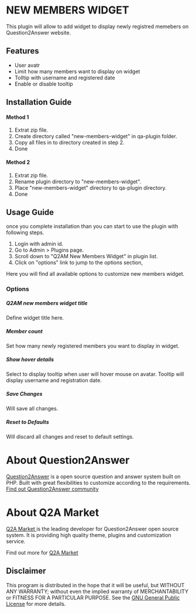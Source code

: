 NEW MEMBERS WIDGET
==================

This plugin will allow to add widget to display newly registred memebers on Question2Answer website.

Features
--------
- User avatr
- Limit how many members want to display on widget
- Tolltip with username and registered date
- Enable or disable tooltip


Installation Guide
------------------

#### Method 1

1. Extrat zip file.
2. Create directory called "new-members-widget" in qa-plugin folder.
3. Copy all files in to directory created in step 2.
4. Done

#### Method 2

1. Extrat zip file.
2. Rename plugin directory to "new-members-widget".
3. Place "new-members-widget" directory to qa-plugin directory.
4. Done

Usage Guide
-----------

once you complete installation than you can start to use the plugin with following steps.

1. Login with admin id.
2. Go to Admin > Plugins page.
3. Scroll down to "Q2AM New Members Widget" in plugin list.
4. Click on "options" link to jump to the options section,

Here you will find all available options to customize new members widget.

### Options

##### Q2AM new members widget title 
Define widget title here.

##### Member count
Set how many newly registered members you want to display in widget.

##### Show hover details
Select to display tooltip when user will hover mouse on avatar. Tooltip will display username and registration date.

##### Save Changes
Will save all changes.

##### Reset to Defaults
Will discard all changes and reset to default settings.

About Question2Answer
=====================
[Question2Answer][q2a_link] is a open source question and answer system built on PHP. Built with great flexibilities to customize according to the requirements. [Find out Question2Answer community][q2a_community]

About Q2A Market
================
[Q2A Market ][author]is the leading developer for Question2Answer open source system. It is providing high quality theme, plugins and customization service.

Find out more for [Q2A Market][author]


Disclaimer
----------
This program is distributed in the hope that it will be useful, but WITHOUT ANY WARRANTY; 
without even the implied warranty of MERCHANTABILITY or FITNESS FOR A PARTICULAR PURPOSE. 
See the [GNU General Public License][GNU] for more details.

[q2a_link]:http://www.question2answer.org
[q2a_community]:http://www.question2answer.org/qa/
[author]: http://www.q2amarket.com
[GNU]:http://www.gnu.org/licenses/gpl.html